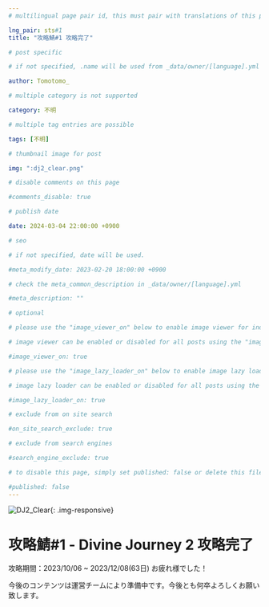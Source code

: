 ```yaml
---
# multilingual page pair id, this must pair with translations of this page. (This name must be unique)

lng_pair: sts#1
title: "攻略鯖#1 攻略完了"

# post specific

# if not specified, .name will be used from _data/owner/[language].yml

author: Tomotomo_

# multiple category is not supported

category: 不明

# multiple tag entries are possible

tags: [不明]

# thumbnail image for post

img: ":dj2_clear.png"

# disable comments on this page

#comments_disable: true

# publish date

date: 2024-03-04 22:00:00 +0900

# seo

# if not specified, date will be used.

#meta_modify_date: 2023-02-20 18:00:00 +0900

# check the meta_common_description in _data/owner/[language].yml

#meta_description: ""

# optional

# please use the "image_viewer_on" below to enable image viewer for individual pages or posts (_posts/ or [language]/_posts folders).

# image viewer can be enabled or disabled for all posts using the "image_viewer_posts: true" setting in _data/conf/main.yml.

#image_viewer_on: true

# please use the "image_lazy_loader_on" below to enable image lazy loader for individual pages or posts (_posts/ or [language]/_posts folders).

# image lazy loader can be enabled or disabled for all posts using the "image_lazy_loader_posts: true" setting in _data/conf/main.yml.

#image_lazy_loader_on: true

# exclude from on site search

#on_site_search_exclude: true

# exclude from search engines

#search_engine_exclude: true

# to disable this page, simply set published: false or delete this file

#published: false
---
```

![DJ2_Clear](https://muscari.f5.si/blog/assets/img/posts/dj2_clear.png){: .img-responsive}
# 攻略鯖#1 - Divine Journey 2 攻略完了
攻略期間：2023/10/06 ~ 2023/12/08(63日)
お疲れ様でした！

今後のコンテンツは運営チームにより準備中です。今後とも何卒よろしくお願い致します。
